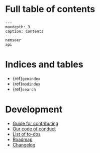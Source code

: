 ```{include} readme.md
```

# Full table of contents

```{toctree}
---
maxdepth: 3
caption: Contents
---
nemseer
api
```

# Indices and tables

- {ref}`genindex`
- {ref}`modindex`
- {ref}`search`

# Development

- [Guide for contributing](contributing.md)
- [Our code of conduct](conduct.md)
- [List of to-dos](todo.md)
- [Roadmap](roadmap.md)
- [Changelog](changelog.md)
